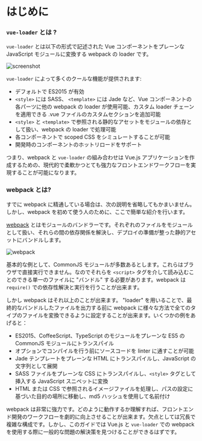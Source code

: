 # はじめに

### `vue-loader` とは ?

`vue-loader` とは以下の形式で記述された Vue コンポーネントをプレーンな JavaScript モジュールに変換する webpack の loader です。

![screenshot](http://blog.evanyou.me/images/vue-component.png)

`vue-loader` によって多くのクールな機能が提供されます:

- デフォルトで ES2015 が有効
- `<style>` には SASS、 `<template>` には Jade など、Vue コンポーネントの各パーツに他の webpack の loader が使用可能、カスタム loader チェーンを適用できる .vue ファイルのカスタムセクションを追加可能
- `<style>` と `<template>` で参照される静的なアセットをモジュールの依存として扱い、webpack の loader で処理可能
- 各コンポーネントで scoped CSS をシミュレートすることが可能
- 開発時のコンポーネントのホットリロードをサポート

つまり、webpack と `vue-loader` の組み合わせは Vue.js アプリケーションを作成するための、現代的で柔軟かつとても強力なフロントエンドワークフローを実現することが可能になります。

### webpack とは?

すでに webpack に精通している場合は、次の説明を省略してもかまいません。しかし、webpack を初めて使う人のために、ここで簡単な紹介を行います。

[webpack](http://webpack.github.io/) とはモジュールのバンドラーです。それぞれのファイルをモジュールとして扱い、それらの間の依存関係を解決し、デプロイの準備が整った静的アセットにバンドルします。

![webpack](http://webpack.github.io/assets/what-is-webpack.png)

基本的な例として、CommonJS モジュールが多数あるとします。これらはブラウザで直接実行できません。なのでそれらを `<script>` タグを介して読み込むことのできる単一のファイルに "バンドル" する必要があります。webpack は `require()` での依存性解決と実行を行うことが出来ます。

しかし webpack はそれ以上のことが出来ます。 "loader" を用いることで、最終的なバンドルしたファイルを出力する前に webpack に様々な方法で全てのタイプのファイルを変換できるように設定することが出来ます。いくつかの例をあげると：

- ES2015、CoffeeScript、TypeScript のモジュールをプレーンな ES5 の CommonJS モジュールにトランスパイル
- オプションでコンパイルを行う前にソースコードを linter に通すことが可能
- Jade テンプレートをプレーンな HTML にトランスパイルし、JavaScript の文字列として展開
- SASS ファイルをプレーンな CSS にトランスパイルし、`<style>` タグとして挿入する JavaScript スニペットに変換
- HTML または CSS で参照されるイメージファイルを処理し、パスの設定に基づいた目的の場所に移動し、md5 ハッシュを使用して名前付け

webpack は非常に強力です。どのように動作するか理解すれば、フロントエンド開発のワークフローを劇的に向上させることが出来ます。欠点としては冗長で複雑な構成です。しかし、このガイドでは Vue.js と `vue-loader` での webpack を使用する際に一般的な問題の解決策を見つけることができるはずです。

